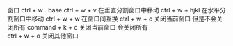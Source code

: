 窗口
ctrl + w .  base
ctrl + w + v  在垂直分割窗口中移动
ctrl + w + hjkl 在水平分割窗口中移动
ctrl + w + w 在窗口间互换
ctrl + w + c 关闭当前窗口 但是不会关闭所有
command + k + c 关闭当前窗口 会关闭所有  
ctrl + w + o 关闭其他窗口